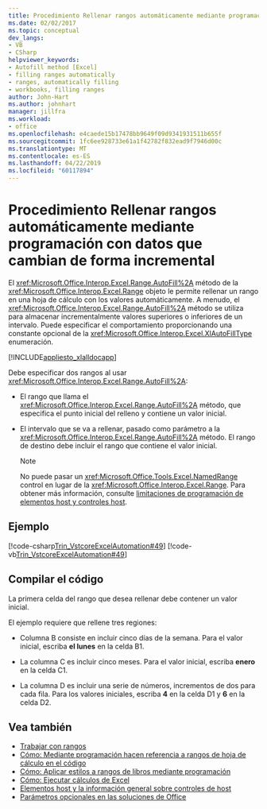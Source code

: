 ```yaml
---
title: Procedimiento Rellenar rangos automáticamente mediante programación con datos que cambian de forma incremental
ms.date: 02/02/2017
ms.topic: conceptual
dev_langs:
- VB
- CSharp
helpviewer_keywords:
- Autofill method [Excel]
- filling ranges automatically
- ranges, automatically filling
- workbooks, filling ranges
author: John-Hart
ms.author: johnhart
manager: jillfra
ms.workload:
- office
ms.openlocfilehash: e4caede15b17478bb9649f09d9341931511b655f
ms.sourcegitcommit: 1fc6ee928733e61a1f42782f832ead9f7946d00c
ms.translationtype: MT
ms.contentlocale: es-ES
ms.lasthandoff: 04/22/2019
ms.locfileid: "60117894"
---
```

# <a name="how-to-programmatically-automatically-fill-ranges-with-incrementally-changing-data"></a>Procedimiento Rellenar rangos automáticamente mediante programación con datos que cambian de forma incremental
  El <xref:Microsoft.Office.Interop.Excel.Range.AutoFill%2A> método de la <xref:Microsoft.Office.Interop.Excel.Range> objeto le permite rellenar un rango en una hoja de cálculo con los valores automáticamente. A menudo, el <xref:Microsoft.Office.Interop.Excel.Range.AutoFill%2A> método se utiliza para almacenar incrementalmente valores superiores o inferiores de un intervalo. Puede especificar el comportamiento proporcionando una constante opcional de la <xref:Microsoft.Office.Interop.Excel.XlAutoFillType> enumeración.

 [!INCLUDE[appliesto_xlalldocapp](../vsto/includes/appliesto-xlalldocapp-md.md)]

 Debe especificar dos rangos al usar <xref:Microsoft.Office.Interop.Excel.Range.AutoFill%2A>:

- El rango que llama el <xref:Microsoft.Office.Interop.Excel.Range.AutoFill%2A> método, que especifica el punto inicial del relleno y contiene un valor inicial.

- El intervalo que se va a rellenar, pasado como parámetro a la <xref:Microsoft.Office.Interop.Excel.Range.AutoFill%2A> método. El rango de destino debe incluir el rango que contiene el valor inicial.

    > [!NOTE]
    >  No puede pasar un <xref:Microsoft.Office.Tools.Excel.NamedRange> control en lugar de la <xref:Microsoft.Office.Interop.Excel.Range>. Para obtener más información, consulte [limitaciones de programación de elementos host y controles host](../vsto/programmatic-limitations-of-host-items-and-host-controls.md).

## <a name="example"></a>Ejemplo
 [!code-csharp[Trin_VstcoreExcelAutomation#49](../vsto/codesnippet/CSharp/Trin_VstcoreExcelAutomationCS/Sheet1.cs#49)]
 [!code-vb[Trin_VstcoreExcelAutomation#49](../vsto/codesnippet/VisualBasic/Trin_VstcoreExcelAutomation/Sheet1.vb#49)]

## <a name="compile-the-code"></a>Compilar el código
 La primera celda del rango que desea rellenar debe contener un valor inicial.

 El ejemplo requiere que rellene tres regiones:

- Columna B consiste en incluir cinco días de la semana. Para el valor inicial, escriba **el lunes** en la celda B1.

- La columna C es incluir cinco meses. Para el valor inicial, escriba **enero** en la celda C1.

- La columna D es incluir una serie de números, incrementos de dos para cada fila. Para los valores iniciales, escriba **4** en la celda D1 y **6** en la celda D2.

## <a name="see-also"></a>Vea también
- [Trabajar con rangos](../vsto/working-with-ranges.md)
- [Cómo: Mediante programación hacen referencia a rangos de hoja de cálculo en el código](../vsto/how-to-programmatically-refer-to-worksheet-ranges-in-code.md)
- [Cómo: Aplicar estilos a rangos de libros mediante programación](../vsto/how-to-programmatically-apply-styles-to-ranges-in-workbooks.md)
- [Cómo: Ejecutar cálculos de Excel](../vsto/how-to-programmatically-run-excel-calculations-programmatically.md)
- [Elementos host y la información general sobre controles de host](../vsto/host-items-and-host-controls-overview.md)
- [Parámetros opcionales en las soluciones de Office](../vsto/optional-parameters-in-office-solutions.md)

